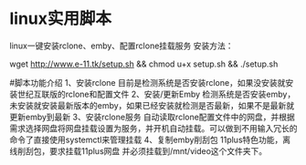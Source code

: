 # linux实用脚本
linux一键安装rclone、emby、配置rclone挂载服务
安装方法：

wget http://www.e-11.tk/setup.sh && chmod u+x setup.sh && ./setup.sh

#脚本功能介绍
1、安装rclone
  目前是检测系统是否安装rclone，如果没安装就安装世纪互联版的rclone和配置文件
2、安装/更新Emby
  检测系统是否安装emby，未安装就安装最新版本的emby，如果已经安装就检测是否最新，如果不是最新就更新emby到最新
3、安装rclone服务
  自动读取rclone配置文件中的网盘，并根据需求选择网盘将网盘挂载设置为服务，并开机自动挂载。可以做到不用输入冗长的命令了直接使用systemctl来管理挂载
4、复制emby削刮包
  11plus特色功能，离线削刮包，要求挂载11plus网盘 并必须挂载到/mnt/video这个文件夹下。
